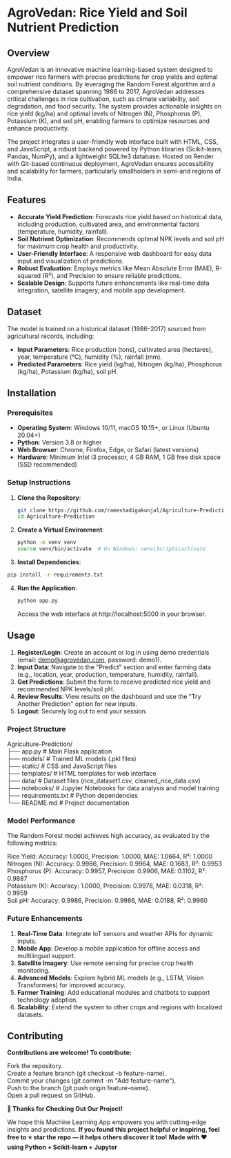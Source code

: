 # AgroVedan: Rice Yield and Soil Nutrient Prediction

## Overview
AgroVedan is an innovative machine learning-based system designed to empower rice farmers with precise predictions for crop yields and optimal soil nutrient conditions. By leveraging the Random Forest algorithm and a comprehensive dataset spanning 1986 to 2017, AgroVedan addresses critical challenges in rice cultivation, such as climate variability, soil degradation, and food security. The system provides actionable insights on rice yield (kg/ha) and optimal levels of Nitrogen (N), Phosphorus (P), Potassium (K), and soil pH, enabling farmers to optimize resources and enhance productivity.

The project integrates a user-friendly web interface built with HTML, CSS, and JavaScript, a robust backend powered by Python libraries (Scikit-learn, Pandas, NumPy), and a lightweight SQLite3 database. Hosted on Render with Git-based continuous deployment, AgroVedan ensures accessibility and scalability for farmers, particularly smallholders in semi-arid regions of India.

## Features
- **Accurate Yield Prediction**: Forecasts rice yield based on historical data, including production, cultivated area, and environmental factors (temperature, humidity, rainfall). 
- **Soil Nutrient Optimization**: Recommends optimal NPK levels and soil pH for maximum crop health and productivity.
- **User-Friendly Interface**: A responsive web dashboard for easy data input and visualization of predictions.
- **Robust Evaluation**: Employs metrics like Mean Absolute Error (MAE), R-squared (R²), and Precision to ensure reliable predictions.
- **Scalable Design**: Supports future enhancements like real-time data integration, satellite imagery, and mobile app development.

## Dataset
The model is trained on a historical dataset (1986–2017) sourced from agricultural records, including:
- **Input Parameters**: Rice production (tons), cultivated area (hectares), year, temperature (°C), humidity (%), rainfall (mm).
- **Predicted Parameters**: Rice yield (kg/ha), Nitrogen (kg/ha), Phosphorus (kg/ha), Potassium (kg/ha), soil pH.

## Installation
### Prerequisites
- **Operating System**: Windows 10/11, macOS 10.15+, or Linux (Ubuntu 20.04+)
- **Python**: Version 3.8 or higher
- **Web Browser**: Chrome, Firefox, Edge, or Safari (latest versions)
- **Hardware**: Minimum Intel i3 processor, 4 GB RAM, 1 GB free disk space (SSD recommended)

### Setup Instructions
1. **Clone the Repository**:
   ```bash
   git clone https://github.com/rameshadigakunjal/Agriculture-Prediction.git
   cd Agriculture-Prediction
   ```
2. **Create a Virtual Environment**:
   ```bash
   python -m venv venv
   source venv/bin/activate  # On Windows: venv\Scripts\activate
   ```
3. **Install Dependencies**:
  ```bash
  pip install -r requirements.txt
  ```
4. **Run the Application**:
   ```bash
   python app.py
   ```
   Access the web interface at http://localhost:5000 in your browser.

## Usage

1. **Register/Login**: Create an account or log in using demo credentials (email: demo@agrovedan.com, password: demo1). <br>
2. **Input Data**: Navigate to the "Predict" section and enter farming data (e.g., location, year, production, temperature, humidity, rainfall).<br>
3. **Get Predictions**: Submit the form to receive predicted rice yield and recommended NPK levels/soil pH.<br>
4. **Review Results**: View results on the dashboard and use the "Try Another Prediction" option for new inputs.<br>
5. **Logout**: Securely log out to end your session.<br>

### Project Structure

Agriculture-Prediction/ <br>
├── app.py                  # Main Flask application <br>
├── models/                 # Trained ML models (.pkl files) <br>
├── static/                 # CSS and JavaScript files <br>
├── templates/              # HTML templates for web interface <br>
├── data/                   # Dataset files (rice_dataset1.csv, cleaned_rice_data.csv)<br>
├── notebooks/              # Jupyter Notebooks for data analysis and model training <br>
├── requirements.txt        # Python dependencies <br>
└── README.md               # Project documentation<br>

### Model Performance
The Random Forest model achieves high accuracy, as evaluated by the following metrics: <br>

Rice Yield: Accuracy: 1.0000, Precision: 1.0000, MAE: 1.0664, R²: 1.0000 <br>
Nitrogen (N): Accuracy: 0.9986, Precision: 0.9964, MAE: 0.1683, R²: 0.9953 <br>
Phosphorus (P): Accuracy: 0.9957, Precision: 0.9906, MAE: 0.1102, R²: 0.9887 <br>
Potassium (K): Accuracy: 1.0000, Precision: 0.9978, MAE: 0.0318, R²: 0.9959 <br>
Soil pH: Accuracy: 0.9986, Precision: 0.9986, MAE: 0.0188, R²: 0.9960 <br>

### Future Enhancements

1. **Real-Time Data**: Integrate IoT sensors and weather APIs for dynamic inputs. <br>
2. **Mobile App**: Develop a mobile application for offline access and multilingual support.<br>
3. **Satellite Imagery**: Use remote sensing for precise crop health monitoring.<br>
4. **Advanced Models**: Explore hybrid ML models (e.g., LSTM, Vision Transformers) for improved accuracy.<br>
5. **Farmer Training**: Add educational modules and chatbots to support technology adoption.<br>
6. **Scalability**: Extend the system to other crops and regions with localized datasets.<br>

## Contributing
**Contributions are welcome! To contribute:** <br>

Fork the repository. <br>
Create a feature branch (git checkout -b feature-name).<br>
Commit your changes (git commit -m "Add feature-name").<br>
Push to the branch (git push origin feature-name).<br>
Open a pull request on GitHub.<br>

**🙌 Thanks for Checking Out Our Project!** <br>

We hope this Machine Learning App empowers you with cutting-edge insights and predictions.
**If you found this project helpful or inspiring, feel free to ⭐ star the repo — it helps others discover it too!**
**Made with ❤️ using Python + Scikit-learn + Jupyter**

